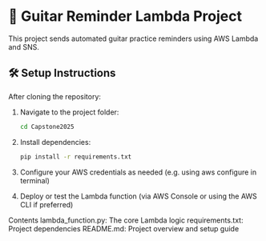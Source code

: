 # 🎸 Guitar Reminder Lambda Project

This project sends automated guitar practice reminders using AWS Lambda and SNS.

## 🛠️ Setup Instructions

After cloning the repository:

1. Navigate to the project folder:
   ```bash
   cd Capstone2025

2. Install dependencies:
    ```bash
    pip install -r requirements.txt

3. Configure your AWS credentials as needed (e.g. using aws configure in terminal)

4. Deploy or test the Lambda function (via AWS Console or using the AWS CLI if preferred)


Contents
lambda_function.py: The core Lambda logic
requirements.txt: Project dependencies
README.md: Project overview and setup guide